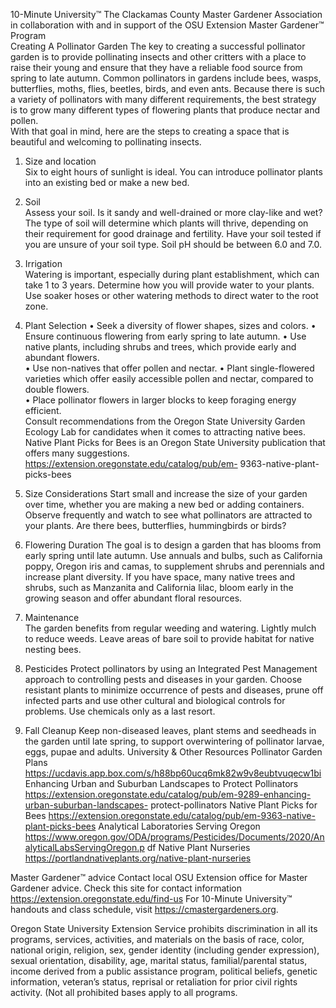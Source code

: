 

10-Minute University™ 
The Clackamas County Master Gardener Association in collaboration with and in support of 
the OSU Extension Master Gardener™ Program   
Creating A Pollinator Garden 
The key to creating a successful pollinator garden is to provide pollinating insects and other critters 
with a place to raise their young and ensure that they have a reliable food source from spring to late 
autumn. Common pollinators in gardens include bees, wasps, butterflies, moths, flies, beetles, birds, 
and even ants. Because there is such a variety of pollinators with many different requirements, the 
best strategy is to grow many different types of flowering plants that produce nectar and pollen.  
With that goal in mind, here are the steps to creating a space that is beautiful and welcoming to 
pollinating insects. 
1. Size and location  
Six to eight hours of sunlight is ideal. You can introduce pollinator plants into an existing bed or 
make a new bed.  
 
2. Soil   
Assess your soil. Is it sandy and well-drained or more clay-like and wet? The type of soil will 
determine which plants will thrive, depending on their requirement for good drainage and fertility. 
Have your soil tested if you are unsure of your soil type. Soil pH should be between 6.0 and 7.0. 
 
3. Irrigation  
Watering is important, especially during plant establishment, which can take 1 to 3 years. 
Determine how you will provide water to your plants. Use soaker hoses or other watering 
methods to direct water to the root zone. 
 
4. Plant Selection 
• Seek a diversity of flower shapes, sizes and colors. 
• Ensure continuous flowering from early spring to late autumn. 
• Use native plants, including shrubs and trees, which provide early and abundant flowers.  
• Use non-natives that offer pollen and nectar. 
• Plant single-flowered varieties which offer easily accessible pollen and nectar, compared to 
double flowers.  
• Place pollinator flowers in larger blocks to keep foraging energy efficient.  
Consult recommendations from the Oregon State University Garden Ecology Lab for candidates 
when it comes to attracting native bees. Native Plant Picks for Bees is an Oregon State University 
publication that offers many suggestions. https://extension.oregonstate.edu/catalog/pub/em-
9363-native-plant-picks-bees 
5. Size Considerations 
Start small and increase the size of your garden over time, whether you are making a new bed or 
adding containers. Observe frequently and watch to see what pollinators are attracted to your 
plants. Are there bees, butterflies, hummingbirds or birds? 
 

 
6. Flowering Duration 
The goal is to design a garden that has blooms from early spring until late autumn. Use annuals 
and bulbs, such as California poppy, Oregon iris and camas, to supplement shrubs and perennials 
and increase plant diversity. If you have space, many native trees and shrubs, such as Manzanita 
and California lilac, bloom early in the growing season and offer abundant floral resources.  
 
7. Maintenance  
The garden benefits from regular weeding and watering. Lightly mulch to reduce weeds. Leave 
areas of bare soil to provide habitat for native nesting bees.   
 
8. Pesticides 
Protect pollinators by using an Integrated Pest Management approach to controlling pests and 
diseases in your garden. Choose resistant plants to minimize occurrence of pests and diseases, 
prune off infected parts and use other cultural and biological controls for problems. Use chemicals 
only as a last resort.  
 
9. Fall Cleanup 
Keep non-diseased leaves, plant stems and seedheads in the garden until late spring, to support 
overwintering of pollinator larvae, eggs, pupae and adults. 
University & Other Resources 
Pollinator Garden Plans 
https://ucdavis.app.box.com/s/h88bp60ucq6mk82w9v8eubtvuqecw1bi 
Enhancing Urban and Suburban Landscapes to Protect Pollinators 
https://extension.oregonstate.edu/catalog/pub/em-9289-enhancing-urban-suburban-landscapes-
protect-pollinators 
Native Plant Picks for Bees 
https://extension.oregonstate.edu/catalog/pub/em-9363-native-plant-picks-bees 
Analytical Laboratories Serving Oregon 
https://www.oregon.gov/ODA/programs/Pesticides/Documents/2020/AnalyticalLabsServingOregon.p
df 
Native Plant Nurseries  
https://portlandnativeplants.org/native-plant-nurseries 
 
Master Gardener™ advice 
Contact local OSU Extension office for Master Gardener advice. Check this site for contact information 
https://extension.oregonstate.edu/find-us 
For 10-Minute University™ handouts and class schedule, visit https://cmastergardeners.org. 
 
 
Oregon State University Extension Service prohibits discrimination in all its programs, services, activities, and materials on 
the basis of race, color, national origin, religion, sex, gender identity (including gender expression), sexual orientation, 
disability, age, marital status, familial/parental status, income derived from a public assistance program, political beliefs, 
genetic information, veteran’s status, reprisal or retaliation for prior civil rights activity. (Not all prohibited bases apply to 
all programs. 